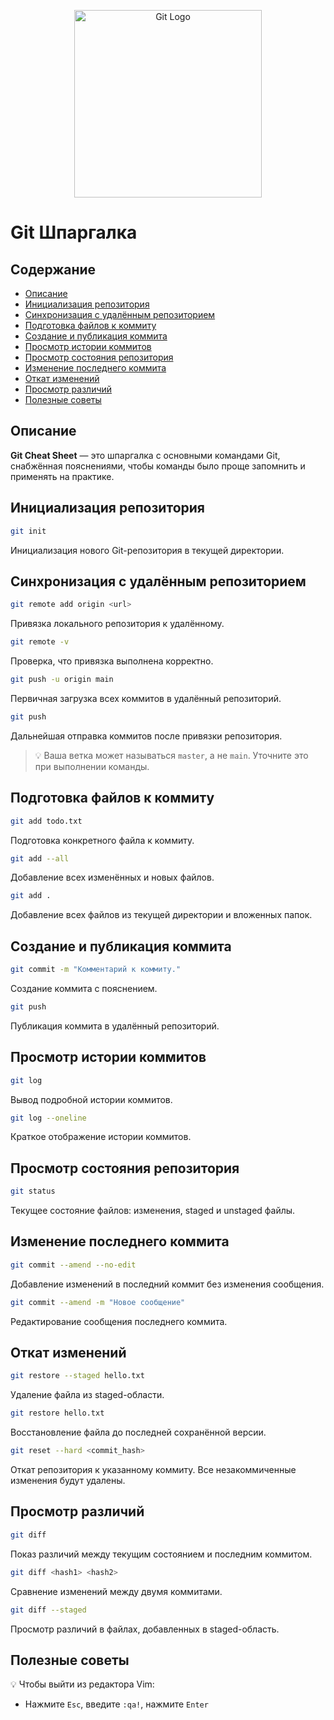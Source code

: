 <p align="center">
  <img src="https://git-scm.com/images/logos/downloads/Git-Logo-2Color.png" alt="Git Logo" width="300">
</p>

# Git Шпаргалка

## Содержание

- [Описание](#описание)
- [Инициализация репозитория](#инициализация-репозитория)
- [Синхронизация с удалённым репозиторием](#синхронизация-с-удалённым-репозиторием)
- [Подготовка файлов к коммиту](#подготовка-файлов-к-коммиту)
- [Создание и публикация коммита](#создание-и-публикация-коммита)
- [Просмотр истории коммитов](#просмотр-истории-коммитов)
- [Просмотр состояния репозитория](#просмотр-состояния-репозитория)
- [Изменение последнего коммита](#изменение-последнего-коммита)
- [Откат изменений](#откат-изменений)
- [Просмотр различий](#просмотр-различий)
- [Полезные советы](#полезные-советы)

## Описание

**Git Cheat Sheet** — это шпаргалка с основными командами Git, снабжённая пояснениями, чтобы команды было проще запомнить и применять на практике.

## Инициализация репозитория

```bash
git init
```

Инициализация нового Git-репозитория в текущей директории.

## Синхронизация с удалённым репозиторием

```bash
git remote add origin <url>
```

Привязка локального репозитория к удалённому.

```bash
git remote -v
```

Проверка, что привязка выполнена корректно.

```bash
git push -u origin main
```

Первичная загрузка всех коммитов в удалённый репозиторий.

```bash
git push
```

Дальнейшая отправка коммитов после привязки репозитория.

> 💡 Ваша ветка может называться `master`, а не `main`. Уточните это при выполнении команды.

## Подготовка файлов к коммиту

```bash
git add todo.txt
```

Подготовка конкретного файла к коммиту.

```bash
git add --all
```

Добавление всех изменённых и новых файлов.

```bash
git add .
```

Добавление всех файлов из текущей директории и вложенных папок.

## Создание и публикация коммита

```bash
git commit -m "Комментарий к коммиту."
```

Создание коммита с пояснением.

```bash
git push
```

Публикация коммита в удалённый репозиторий.

## Просмотр истории коммитов

```bash
git log
```

Вывод подробной истории коммитов.

```bash
git log --oneline
```

Краткое отображение истории коммитов.

## Просмотр состояния репозитория

```bash
git status
```

Текущее состояние файлов: изменения, staged и unstaged файлы.

## Изменение последнего коммита

```bash
git commit --amend --no-edit
```

Добавление изменений в последний коммит без изменения сообщения.

```bash
git commit --amend -m "Новое сообщение"
```

Редактирование сообщения последнего коммита.

## Откат изменений

```bash
git restore --staged hello.txt
```

Удаление файла из staged-области.

```bash
git restore hello.txt
```

Восстановление файла до последней сохранённой версии.

```bash
git reset --hard <commit_hash>
```

Откат репозитория к указанному коммиту. Все незакоммиченные изменения будут удалены.

## Просмотр различий

```bash
git diff
```

Показ различий между текущим состоянием и последним коммитом.

```bash
git diff <hash1> <hash2>
```

Сравнение изменений между двумя коммитами.

```bash
git diff --staged
```

Просмотр различий в файлах, добавленных в staged-область.

## Полезные советы

💡 Чтобы выйти из редактора Vim:
- Нажмите `Esc`, введите `:qa!`, нажмите `Enter`
